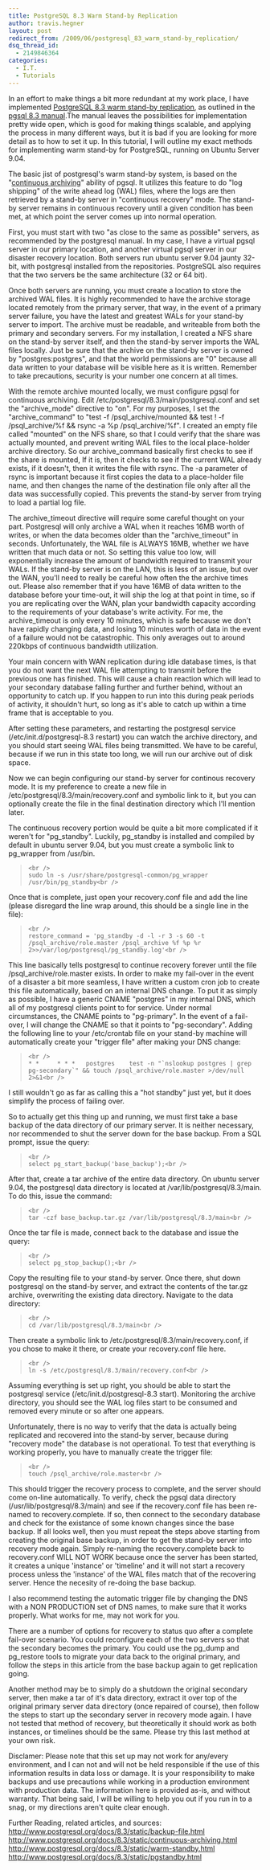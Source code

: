 ```yaml
---
title: PostgreSQL 8.3 Warm Stand-by Replication
author: travis.hegner
layout: post
redirect_from: /2009/06/postgresql_83_warm_stand-by_replication/
dsq_thread_id:
  - 2149846364
categories:
  - I.T.
  - Tutorials
---
```

In an effort to make things a bit more redundant at my work place, I have implemented [PostgreSQL 8.3 warm stand-by replication][1], as outlined in the [pgsql 8.3 manual][2].The manual leaves the possibilities for implementation pretty wide open, which is good for making things scalable, and applying the process in many different ways, but it is bad if you are looking for more detail as to how to set it up. In this tutorial, I will outline my exact methods for implementing warm stand-by for PostgreSQL, running on Ubuntu Server 9.04.

The basic jist of postgresql's warm stand-by system, is based on the "[continuous archiving][3]" ability of pgsql. It utilizes this feature to do "log shipping" of the write ahead log (WAL) files, where the logs are then retrieved by a stand-by server in "continuous recovery" mode. The stand-by server remains in continuous recovery until a given condition has been met, at which point the server comes up into normal operation.

First, you must start with two "as close to the same as possible" servers, as recommended by the postgresql manual. In my case, I have a virtual pgsql server in our primary location, and another virtual pgsql server in our disaster recovery location. Both servers run ubuntu server 9.04 jaunty 32-bit, with postgresql installed from the repositories. PostgreSQL also requires that the two servers be the same architecture (32 or 64 bit).

Once both servers are running, you must create a location to store the archived WAL files. It is highly recommended to have the archive storage located remotely from the primary server, that way, in the event of a primary server failure, you have the latest and greatest WALs for your stand-by server to import. The archive must be readable, and writeable from both the primary and secondary servers. For my installation, I created a NFS share on the stand-by server itself, and then the stand-by server imports the WAL files locally. Just be sure that the archive on the stand-by server is owned by "postgres:postgres", and that the world permissions are "0" because all data written to your database will be visible here as it is written. Remember to take precautions, security is your number one concern at all times.

With the remote archive mounted locally, we must configure pgsql for continuous archiving. Edit /etc/postgresql/8.3/main/postgresql.conf and set the "archive\_mode" directive to "on". For my purposes, I set the "archive\_command" to "test -f /psql\_archive/mounted && test ! -f /psql\_archive/%f && rsync -a %p /psql\_archive/%f". I created an empty file called "mounted" on the NFS share, so that I could verify that the share was actually mounted, and prevent writing WAL files to the local place-holder archive directory. So our archive\_command basically first checks to see if the share is mounted, If it is, then it checks to see if the current WAL already exists, if it doesn't, then it writes the file with rsync. The -a parameter of rsync is important because it first copies the data to a place-holder file name, and then changes the name of the destination file only after all the data was successfully copied. This prevents the stand-by server from trying to load a partial log file.

The archive\_timeout directive will require some careful thought on your part. Postgresql will only archive a WAL when it reaches 16MB worth of writes, or when the data becomes older than the "archive\_timeout" in seconds. Unfortunately, the WAL file is ALWAYS 16MB, whether we have written that much data or not. So setting this value too low, will exponentially increase the amount of bandwidth required to transmit your WALs. If the stand-by server is on the LAN, this is less of an issue, but over the WAN, you'll need to really be careful how often the the archive times out. Please also remember that if you have 16MB of data written to the database before your time-out, it will ship the log at that point in time, so if you are replicating over the WAN, plan your bandwidth capacity according to the requirements of your database's write activity. For me, the archive_timeout is only every 10 minutes, which is safe because we don't have rapidly changing data, and losing 10 minutes worth of data in the event of a failure would not be catastrophic. This only averages out to around&nbsp; 220kbps of continuous bandwidth utilization.

Your main concern with WAN replication during idle database times, is that you do not want the next WAL file attempting to transmit before the previous one has finished. This will cause a chain reaction which will lead to your secondary database falling further and further behind, without an opportunity to catch up. If you happen to run into this during peak periods of activity, it shouldn't hurt, so long as it's able to catch up within a time frame that is acceptable to you.

After setting these parameters, and restarting the postgresql service (/etc/init.d/postgresql-8.3 restart) you can watch the archive directory, and you should start seeing WAL files being transmitted. We have to be careful, because if we run in this state too long, we will run our archive out of disk space.

Now we can begin configuring our stand-by server for continous recovery mode. It is my preference to create a new file in /etc/postgresql/8.3/main/recovery.conf and symbolic link to it, but you can optionally create the file in the final destination directory which I'll mention later.

The continuous recovery portion would be quite a bit more complicated if it weren't for "pg\_standby". Luckily, pg\_standby is installed and compiled by default in ubuntu server 9.04, but you must create a symbolic link to pg_wrapper from /usr/bin.

<blockquote class="code">
  <p>
    <code>&lt;br />
sudo ln -s /usr/share/postgresql-common/pg_wrapper /usr/bin/pg_standby&lt;br />
</code>
  </p>
</blockquote>

Once that is complete, just open your recovery.conf file and add the line (please disregard the line wrap around, this should be a single line in the file):

<blockquote class="code">
  <p>
    <code>&lt;br />
restore_command = 'pg_standby -d -l -r 3 -s 60 -t /psql_archive/role.master /psql_archive %f %p %r 2&gt;&gt;/var/log/postgresql/pg_standby.log'&lt;br />
</code>
  </p>
</blockquote>

This line basically tells postgresql to continue recovery forever until the file /psql_archive/role.master exists. In order to make my fail-over in the event of a disaster a bit more seamless, I have written a custom cron job to create this file automatically, based on an internal DNS change. To put it as simply as possible, I have a generic CNAME "postgres" in my internal DNS, which all of my postgresql clients point to for service. Under normal circumstances, the CNAME points to "pg-primary". In the event of a fail-over, I will change the CNAME so that it points to "pg-secondary". Adding the following line to your /etc/crontab file on your stand-by machine will automatically create your "trigger file" after making your DNS change:

<blockquote class="code">
  <p>
    <code>&lt;br />
* *     * * *   postgres    test -n "`nslookup postgres | grep pg-secondary`" && touch /psql_archive/role.master &gt;/dev/null 2&gt;&1&lt;br />
</code>
  </p>
</blockquote>

I still wouldn't go as far as calling this a "hot standby" just yet, but it does simplify the process of failing over.

So to actually get this thing up and running, we must first take a base backup of the data directory of our primary server. It is neither necessary, nor recommended to shut the server down for the base backup. From a SQL prompt, issue the query:

<blockquote class="code">
  <p>
    <code>&lt;br />
select pg_start_backup('base_backup');&lt;br />
</code>
  </p>
</blockquote>

After that, create a tar archive of the entire data directory. On ubuntu server 9.04, the postgresql data directory is located at /var/lib/postgresql/8.3/main. To do this, issue the command:

<blockquote class="code">
  <p>
    <code>&lt;br />
tar -czf base_backup.tar.gz /var/lib/postgresql/8.3/main&lt;br />
</code>
  </p>
</blockquote>

Once the tar file is made, connect back to the database and issue the query:

<blockquote class="code">
  <p>
    <code>&lt;br />
select pg_stop_backup();&lt;br />
</code>
  </p>
</blockquote>

Copy the resulting file to your stand-by server. Once there, shut down postgresql on the stand-by server, and extract the contents of the tar.gz archive, overwriting the existing data directory. Navigate to the data directory:

<blockquote class="code">
  <p>
    <code>&lt;br />
cd /var/lib/postgresql/8.3/main&lt;br />
</code>
  </p>
</blockquote>

Then create a symbolic link to /etc/postgresql/8.3/main/recovery.conf, if you chose to make it there, or create your recovery.conf file here.

<blockquote class="code">
  <p>
    <code>&lt;br />
ln -s /etc/postgresql/8.3/main/recovery.conf&lt;br />
</code>
  </p>
</blockquote>

Assuming everything is set up right, you should be able to start the postgresql service (/etc/init.d/postgresql-8.3 start). Monitoring the archive directory, you should see the WAL log files start to be consumed and removed every minute or so after one appears.

Unfortunately, there is no way to verify that the data is actually being replicated and recovered into the stand-by server, because during "recovery mode" the database is not operational. To test that everything is working properly, you have to manually create the trigger file:

<blockquote class="code">
  <p>
    <code>&lt;br />
touch /psql_archive/role.master&lt;br />
</code>
  </p>
</blockquote>

This should trigger the recovery process to complete, and the server should come on-line automatically. To verify, check the pgsql data directory (/usr/lib/postgresql/8.3/main) and see if the recovery.conf file has been re-named to recovery.complete. If so, then connect to the secondary database and check for the existance of some known changes since the base backup. If all looks well, then you must repeat the steps above starting from creating the original base backup, in order to get the stand-by server into recovery mode again. Simply re-naming the recovery.complete back to recovery.conf WILL NOT WORK because once the server has been started, it creates a unique 'instance' or 'timeline' and it will not start a recovery process unless the 'instance' of the WAL files match that of the recovering server. Hence the necesity of re-doing the base backup.

I also recommend testing the automatic trigger file by changing the DNS with a NON PRODUCTION set of DNS names, to make sure that it works properly. What works for me, may not work for you.

There are a number of options for recovery to status quo after a complete fail-over scenario. You could reconfigure each of the two servers so that the secondary becomes the primary. You could use the pg\_dump and pg\_restore tools to migrate your data back to the original primary, and follow the steps in this article from the base backup again to get replication going.

Another method may be to simply do a shutdown the original secondary server, then make a tar of it's data directory, extract it over top of the original primary server data directory (once repaired of course), then follow the steps to start up the secondary server in recovery mode again. I have not tested that method of recovery, but theoretically it should work as both instances, or timelines should be the same. Please try this last method at your own risk.

Disclamer: Please note that this set up may not work for any/every environment, and I can not and will not be held responsible if the use of this information results in data loss or damage. It is your responsibility to make backups and use precautions while working in a production environment with production data. The information here is provided as-is, and without warranty. That being said, I will be willing to help you out if you run in to a snag, or my directions aren't quite clear enough.

Further Reading, related articles, and sources:  
<http://www.postgresql.org/docs/8.3/static/backup-file.html>  
<http://www.postgresql.org/docs/8.3/static/continuous-archiving.html>  
<http://www.postgresql.org/docs/8.3/static/warm-standby.html>  
<http://www.postgresql.org/docs/8.3/static/pgstandby.html>

 [1]: http://www.postgresql.org/docs/8.3/static/warm-standby.html
 [2]: http://www.postgresql.org/docs/8.3/static/index.html
 [3]: http://www.postgresql.org/docs/8.3/static/continuous-archiving.html